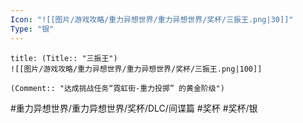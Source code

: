 ```yaml
---
Icon: "![[图片/游戏攻略/重力异想世界/重力异想世界/奖杯/三振王.png|30]]"
Type: "银"
---
```

```ad-common-silver-trophy
title: (Title:: "三振王")
![[图片/游戏攻略/重力异想世界/重力异想世界/奖杯/三振王.png|100]]

(Comment:: "达成挑战任务“霓虹街-重力投掷” 的黄金阶级")
```

#重力异想世界/重力异想世界/奖杯/DLC/间谍篇 #奖杯 #奖杯/银

